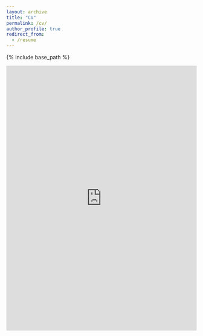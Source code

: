 ```yaml
---
layout: archive
title: "CV"
permalink: /cv/
author_profile: true
redirect_from:
  - /resume
---
```


{% include base_path %}

<html>
  <body>
    <center><iframe src="http://docs.google.com/gview?url=https://testalorenzo.github.io/files/CV_updated_April23.pdf&embedded=true" frameborder="0" id="myiframe" style="height:700; width:100%;">
      <style>
        html, body { height: 100%; }
        body {overflow: hidden; margin: 0; }
        iframe {width: 100%; }
      </style>
      </iframe></center>
  </body>
  </html>